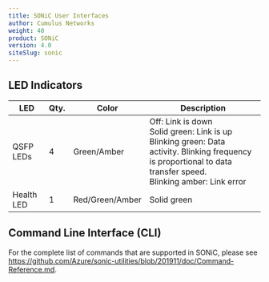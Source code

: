 ```yaml
---
title: SONiC User Interfaces
author: Cumulus Networks
weight: 40
product: SONiC
version: 4.0
siteSlug: sonic
---
```


## LED Indicators

| LED | Qty. | Color | Description |
| --- | ---- | ----- | ----------- |
| QSFP LEDs | 4 | Green/Amber| Off: Link is down<br />Solid green: Link is up<br />Blinking green: Data activity. Blinking frequency is proportional to data transfer speed.<br />Blinking amber: Link error |
| Health LED | 1 | Red/Green/Amber | Solid green |

## Command Line Interface (CLI)

For the complete list of commands that are supported in SONiC, please see https://github.com/Azure/sonic-utilities/blob/201911/doc/Command-Reference.md.
